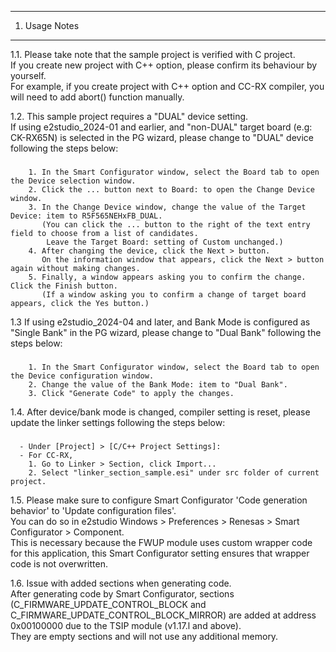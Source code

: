 ---------------
1. Usage Notes
---------------
  
1.1. Please take note that the sample project is verified with C project.  
If you create new project with C++ option, please confirm its behaviour by yourself.  
For example, if you create project with C++ option and CC-RX compiler, you will need to add abort() function manually.  
  
1.2. This sample project requires a "DUAL" device setting.  
If using e2studio_2024-01 and earlier, and "non-DUAL" target board (e.g: CK-RX65N) is selected in the PG wizard, please change to "DUAL" device following the steps below:  
###
        1. In the Smart Configurator window, select the Board tab to open the Device selection window.
        2. Click the ... button next to Board: to open the Change Device window.
        3. In the Change Device window, change the value of the Target Device: item to R5F565NEHxFB_DUAL.
           (You can click the ... button to the right of the text entry field to choose from a list of candidates.
            Leave the Target Board: setting of Custom unchanged.)
        4. After changing the device, click the Next > button.
           On the information window that appears, click the Next > button again without making changes.
        5. Finally, a window appears asking you to confirm the change. Click the Finish button.
           (If a window asking you to confirm a change of target board appears, click the Yes button.)
  
1.3 If using e2studio_2024-04 and later, and Bank Mode is configured as "Single Bank" in the PG wizard, please change to "Dual Bank" following the steps below:  
###
        1. In the Smart Configurator window, select the Board tab to open the Device configuration window.
        2. Change the value of the Bank Mode: item to "Dual Bank".
        3. Click "Generate Code" to apply the changes.
  
1.4. After device/bank mode is changed, compiler setting is reset, please update the linker settings following the steps below:  
###
      - Under [Project] > [C/C++ Project Settings]:
      - For CC-RX,
        1. Go to Linker > Section, click Import...
        2. Select "linker_section_sample.esi" under src folder of current project.
  
1.5. Please make sure to configure Smart Configurator 'Code generation behavior' to 'Update configuration files'.  
You can do so in e2studio Windows > Preferences > Renesas > Smart Configurator > Component.  
This is necessary because the FWUP module uses custom wrapper code for this application, this Smart Configurator setting ensures that wrapper code is not overwritten.
  
1.6. Issue with added sections when generating code.  
After generating code by Smart Configurator, sections (C_FIRMWARE_UPDATE_CONTROL_BLOCK and C_FIRMWARE_UPDATE_CONTROL_BLOCK_MIRROR) are added at address 0x00100000 due to the TSIP module (v1.17.l and above).  
They are empty sections and will not use any additional memory.